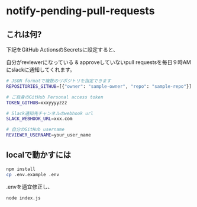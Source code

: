 

# notify-pending-pull-requests

## これは何?

下記をGitHub ActionsのSecretsに設定すると、

自分がreviewerになっている & approveしていないpull requestsを毎日９時AMにslackに通知してくれます。

```bash
# JSON formatで複数のリポジトリを指定できます
REPOSITORIES_GITHUB=[{"owner": "sample-owner", "repo": "sample-repo"}]

# ご自身のGitHub Personal access token
TOKEN_GITHUB=xxxyyyyzzz

# Slack通知先チャンネルのwebhook url
SLACK_WEBHOOK_URL=xxx.com

# 自分のGitHub username
REVIEWER_USERNAME=your_user_name
```

## localで動かすには

```bash
npm install
cp .env.example .env
```

.envを適宜修正し、

```bash
node index.js
```
